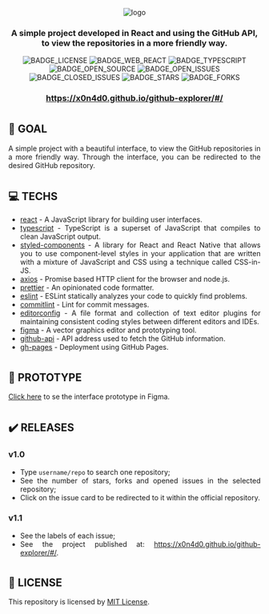 <div align='justify'>
<div align='center'>

![logo](https://user-images.githubusercontent.com/38081852/99434810-01a74900-28ee-11eb-833e-4cf891b67d46.png)

### **A simple project developed in React and using the GitHub API, to view the repositories in a more friendly way.**

![BADGE_LICENSE] ![BADGE_WEB_REACT] ![BADGE_TYPESCRIPT] ![BADGE_OPEN_SOURCE] ![BADGE_OPEN_ISSUES] ![BADGE_CLOSED_ISSUES] ![BADGE_STARS] ![BADGE_FORKS]

### https://x0n4d0.github.io/github-explorer/#/

</div>

#
## **🔭 GOAL**

A simple project with a beautiful interface, to view the GitHub repositories in a more friendly way. Through the interface, you can be redirected to the desired GitHub repository.


#
## **💻 TECHS**

- [react](https://reactjs.org/) - A JavaScript library for building user interfaces.
- [typescript](https://www.typescriptlang.org/) - TypeScript is a superset of JavaScript that compiles to clean JavaScript output.
- [styled-components](https://styled-components.com/) - A library for React and React Native that allows you to use component-level styles in your application that are written with a mixture of JavaScript and CSS using a technique called CSS-in-JS.
- [axios](https://github.com/axios/axios) - Promise based HTTP client for the browser and node.js.
- [prettier](https://prettier.io/) - An opinionated code formatter.
- [eslint](https://eslint.org/) - ESLint statically analyzes your code to quickly find problems.
- [commitlint](https://github.com/conventional-changelog/commitlint) - Lint for commit messages.
- [editorconfig](https://editorconfig.org/) - A file format and collection of text editor plugins for maintaining consistent coding styles between different editors and IDEs.
- [figma](https://www.figma.com/) - A vector graphics editor and prototyping tool.
- [github-api](https://api.github.com/) - API address used to fetch the GitHub information.
- [gh-pages](https://create-react-app.dev/docs/deployment/#github-pages) - Deployment using GitHub Pages.

#
## **🎨 PROTOTYPE**

[Click here](https://www.figma.com/file/NYEF2UTeAgpaLNqrQAqPCN/Github-Explorer-(Copy)?node-id=0%3A1) to se the interface prototype in Figma.

#
## **✔️ RELEASES**

### v1.0

- Type `username/repo` to search one repository;
- See the number of stars, forks and opened issues in the selected repository;
- Click on the issue card to be redirected to it within the official repository.

### v1.1

- See the labels of each issue;
- See the project published at: https://x0n4d0.github.io/github-explorer/#/.

#
## **📰 LICENSE**

This repository is licensed by [MIT License](./LICENSE).


</div>

<!-- Badges -->

[BADGE_CLOSED_ISSUES]: https://img.shields.io/github/issues-closed/x0n4d0/github-explorer?color=red

[BADGE_OPEN_ISSUES]: https://img.shields.io/github/issues/x0n4d0/github-explorer?color=green

[BADGE_LICENSE]: https://img.shields.io/github/license/x0n4d0/github-explorer

[BADGE_WEB_REACT]: https://img.shields.io/badge/web-react-blue

[BADGE_STARS]: https://img.shields.io/github/stars/x0n4d0/github-explorer?style=social

[BADGE_FORKS]: https://img.shields.io/github/forks/x0n4d0/github-explorer?style=social

[BADGE_TYPESCRIPT]: https://badges.frapsoft.com/typescript/code/typescript.png?v=101

[BADGE_OPEN_SOURCE]: https://badges.frapsoft.com/os/v1/open-source.png?v=103
